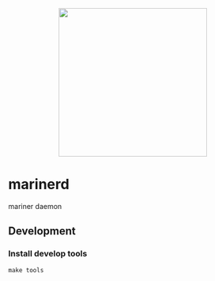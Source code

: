<div align=center>
<img src="https://ancan-1300455740.cos.ap-guangzhou.myqcloud.com/image-20220930154602311.png" width=300" height="300" />
</div>

# marinerd
mariner daemon



## Development

### Install develop tools

```
make tools
```